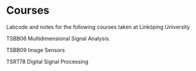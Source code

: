 Courses
======

Labcode and notes for the following courses taken at Linköping University


TSBB06 Multidimensional Signal Analysis.

TSBB09 Image Sensors

TSRT78 Digital Signal Processing
